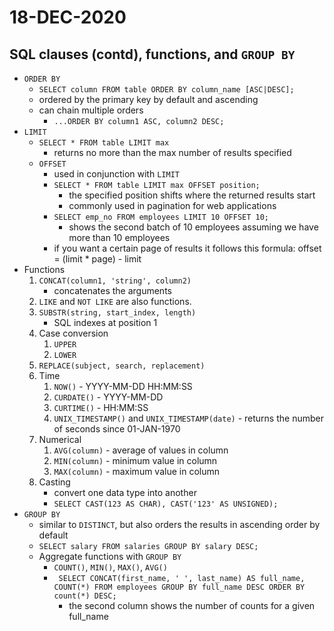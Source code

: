 # 18-DEC-2020

## SQL clauses (contd), functions, and `GROUP BY`

* `ORDER BY`
    * `SELECT column FROM table ORDER BY column_name [ASC|DESC];`
    * ordered by the primary key by default and ascending
    * can chain multiple orders
        * `...ORDER BY column1 ASC, column2 DESC;`
* `LIMIT`
    * `SELECT * FROM table LIMIT max`
        * returns no more than the max number of results specified
    * `OFFSET`
        * used in conjunction with `LIMIT`
        * `SELECT * FROM table LIMIT max OFFSET position;`
            * the specified position shifts where the returned results start
            * commonly used in pagination for web applications
        * `SELECT emp_no FROM employees LIMIT 10 OFFSET 10;`
            * shows the second batch of 10 employees assuming we have more than 10 employees
        * if you want a certain page of results it follows this formula:  offset = (limit * page) - limit
* Functions
    1. `CONCAT(column1, 'string', column2)`
        * concatenates the arguments
    2. `LIKE` and `NOT LIKE` are also functions.
    3. `SUBSTR(string, start_index, length)`
        * SQL indexes at position 1
    4. Case conversion
        1. `UPPER`
        2. `LOWER`  
    5. `REPLACE(subject, search, replacement)`
    6. Time
        1. `NOW()` - YYYY-MM-DD HH:MM:SS
        2. `CURDATE()` - YYYY-MM-DD
        3. `CURTIME()` - HH:MM:SS
        4. `UNIX_TIMESTAMP()` and `UNIX_TIMESTAMP(date)` - returns the number of seconds since 01-JAN-1970
    7. Numerical
        1. `AVG(column)` - average of values in column
        2. `MIN(column)` - minimum value in column
        3. `MAX(column)` - maximum value in column
    8. Casting
        * convert one data type into another
        * `SELECT CAST(123 AS CHAR), CAST('123' AS UNSIGNED);`
* `GROUP BY`
    * similar to `DISTINCT`, but also orders the results in ascending order by default
    * `SELECT salary FROM salaries GROUP BY salary DESC;`
    * Aggregate functions with `GROUP BY`
        * `COUNT()`, `MIN()`, `MAX()`, `AVG()`
        * ` SELECT CONCAT(first_name, ' ', last_name) AS full_name, COUNT(*) FROM employees GROUP BY full_name DESC ORDER BY count(*) DESC;`
            * the second column shows the number of counts for a given full_name
